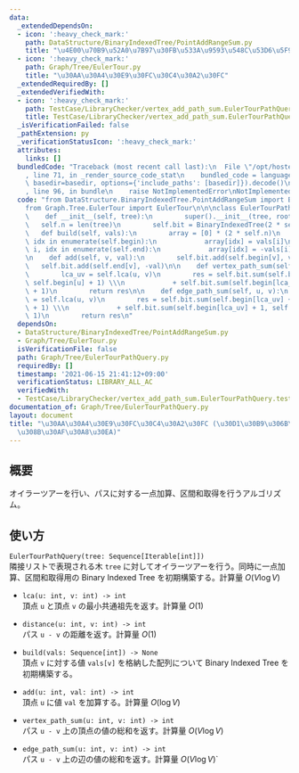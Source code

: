 ```yaml
---
data:
  _extendedDependsOn:
  - icon: ':heavy_check_mark:'
    path: DataStructure/BinaryIndexedTree/PointAddRangeSum.py
    title: "\u4E00\u70B9\u52A0\u7B97\u30FB\u533A\u9593\u548C\u53D6\u5F97"
  - icon: ':heavy_check_mark:'
    path: Graph/Tree/EulerTour.py
    title: "\u30AA\u30A4\u30E9\u30FC\u30C4\u30A2\u30FC"
  _extendedRequiredBy: []
  _extendedVerifiedWith:
  - icon: ':heavy_check_mark:'
    path: TestCase/LibraryChecker/vertex_add_path_sum.EulerTourPathQuery.test.py
    title: TestCase/LibraryChecker/vertex_add_path_sum.EulerTourPathQuery.test.py
  _isVerificationFailed: false
  _pathExtension: py
  _verificationStatusIcon: ':heavy_check_mark:'
  attributes:
    links: []
  bundledCode: "Traceback (most recent call last):\n  File \"/opt/hostedtoolcache/Python/3.9.6/x64/lib/python3.9/site-packages/onlinejudge_verify/documentation/build.py\"\
    , line 71, in _render_source_code_stat\n    bundled_code = language.bundle(stat.path,\
    \ basedir=basedir, options={'include_paths': [basedir]}).decode()\n  File \"/opt/hostedtoolcache/Python/3.9.6/x64/lib/python3.9/site-packages/onlinejudge_verify/languages/python.py\"\
    , line 96, in bundle\n    raise NotImplementedError\nNotImplementedError\n"
  code: "from DataStructure.BinaryIndexedTree.PointAddRangeSum import BinaryIndexedTree\n\
    from Graph.Tree.EulerTour import EulerTour\n\n\nclass EulerTourPathQuery(EulerTour):\n\
    \    def __init__(self, tree):\n        super().__init__(tree, root=0)\n     \
    \   self.n = len(tree)\n        self.bit = BinaryIndexedTree(2 * self.n)\n\n \
    \   def build(self, vals):\n        array = [0] * (2 * self.n)\n        for i,\
    \ idx in enumerate(self.begin):\n            array[idx] = vals[i]\n        for\
    \ i, idx in enumerate(self.end):\n            array[idx] = -vals[i]\n        self.bit.build(array)\n\
    \n    def add(self, v, val):\n        self.bit.add(self.begin[v], val)\n     \
    \   self.bit.add(self.end[v], -val)\n\n    def vertex_path_sum(self, u, v):\n\
    \        lca_uv = self.lca(u, v)\n        res = self.bit.sum(self.begin[lca_uv],\
    \ self.begin[u] + 1) \\\n            + self.bit.sum(self.begin[lca_uv] + 1, self.begin[v]\
    \ + 1)\n        return res\n\n    def edge_path_sum(self, u, v):\n        lca_uv\
    \ = self.lca(u, v)\n        res = self.bit.sum(self.begin[lca_uv] + 1, self.begin[u]\
    \ + 1) \\\n            + self.bit.sum(self.begin[lca_uv] + 1, self.begin[v] +\
    \ 1)\n        return res\n"
  dependsOn:
  - DataStructure/BinaryIndexedTree/PointAddRangeSum.py
  - Graph/Tree/EulerTour.py
  isVerificationFile: false
  path: Graph/Tree/EulerTourPathQuery.py
  requiredBy: []
  timestamp: '2021-06-15 21:41:12+09:00'
  verificationStatus: LIBRARY_ALL_AC
  verifiedWith:
  - TestCase/LibraryChecker/vertex_add_path_sum.EulerTourPathQuery.test.py
documentation_of: Graph/Tree/EulerTourPathQuery.py
layout: document
title: "\u30AA\u30A4\u30E9\u30FC\u30C4\u30A2\u30FC (\u30D1\u30B9\u306B\u5BFE\u3059\
  \u308B\u30AF\u30A8\u30EA)"
---
```


## 概要
オイラーツアーを行い、パスに対する一点加算、区間和取得を行うアルゴリズム。

## 使い方
`EulerTourPathQuery(tree: Sequence[Iterable[int]])`  
隣接リストで表現される木 `tree` に対してオイラーツアーを行う。同時に一点加算、区間和取得用の Binary Indexed Tree を初期構築する。計算量 $O(V\log V)$

- `lca(u: int, v: int) -> int`  
頂点 `u` と頂点 `v` の最小共通祖先を返す。計算量 $O(1)$

- `distance(u: int, v: int) -> int`  
パス `u - v` の距離を返す。計算量 $O(1)$

- `build(vals: Sequence[int]) -> None`  
頂点 `v` に対する値 `vals[v]` を格納した配列について Binary Indexed Tree を初期構築する。

- `add(u: int, val: int) -> int`  
頂点 `u` に値 `val` を加算する。計算量 $O(\log V)$

- `vertex_path_sum(u: int, v: int) -> int`  
パス `u - v` 上の頂点の値の総和を返す。計算量 $O(V\log V)$

- `edge_path_sum(u: int, v: int) -> int`  
パス `u - v` 上の辺の値の総和を返す。計算量 $O(V\log V)$`
